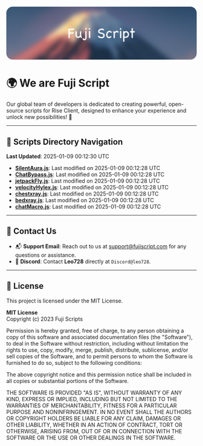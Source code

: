 ![Banner](.github/b.webp)

# 🌍 **We are Fuji Script**

Our global team of developers is dedicated to creating powerful, open-source scripts for Rise Client, designed to enhance your experience and unlock new possibilities! 🌟

---
<!-- SCRIPTS_NAVIGATION_START -->
## 📂 **Scripts Directory Navigation**

**Last Updated**: 2025-01-09 00:12:30 UTC

- **[SilentAura.js](scripts/SilentAura.js)**: Last modified on 2025-01-09 00:12:28 UTC
- **[ChatBypass.js](scripts/ChatBypass.js)**: Last modified on 2025-01-09 00:12:28 UTC
- **[jetpackFly.js](scripts/jetpackFly.js)**: Last modified on 2025-01-09 00:12:28 UTC
- **[velocityHylex.js](scripts/velocityHylex.js)**: Last modified on 2025-01-09 00:12:28 UTC
- **[chestxray.js](scripts/chestxray.js)**: Last modified on 2025-01-09 00:12:28 UTC
- **[bedxray.js](scripts/bedxray.js)**: Last modified on 2025-01-09 00:12:28 UTC
- **[chatMacro.js](scripts/chatMacro.js)**: Last modified on 2025-01-09 00:12:28 UTC

<!-- SCRIPTS_NAVIGATION_END -->

---

## 💬 **Contact Us**  
- 📬 **Support Email**: Reach out to us at [support@fujiscript.com](mailto:support@fujiscript.com) for any questions or assistance.  
- 💬 **Discord**: Contact **Leo728** directly at `Discord@leo728`.

---

## 📜 **License**

This project is licensed under the MIT License.  

**MIT License**  
Copyright (c) 2023 Fuji Scripts  

Permission is hereby granted, free of charge, to any person obtaining a copy of this software and associated documentation files (the "Software"), to deal in the Software without restriction, including without limitation the rights to use, copy, modify, merge, publish, distribute, sublicense, and/or sell copies of the Software, and to permit persons to whom the Software is furnished to do so, subject to the following conditions:  

The above copyright notice and this permission notice shall be included in all copies or substantial portions of the Software.  

THE SOFTWARE IS PROVIDED "AS IS", WITHOUT WARRANTY OF ANY KIND, EXPRESS OR IMPLIED, INCLUDING BUT NOT LIMITED TO THE WARRANTIES OF MERCHANTABILITY, FITNESS FOR A PARTICULAR PURPOSE AND NONINFRINGEMENT. IN NO EVENT SHALL THE AUTHORS OR COPYRIGHT HOLDERS BE LIABLE FOR ANY CLAIM, DAMAGES OR OTHER LIABILITY, WHETHER IN AN ACTION OF CONTRACT, TORT OR OTHERWISE, ARISING FROM, OUT OF OR IN CONNECTION WITH THE SOFTWARE OR THE USE OR OTHER DEALINGS IN THE SOFTWARE.  
